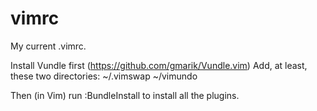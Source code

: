 vimrc
=====

My current .vimrc.

Install Vundle first (https://github.com/gmarik/Vundle.vim)
Add, at least, these two directories: ~/.vimswap ~/vimundo

Then (in Vim) run :BundleInstall to install all the plugins.
